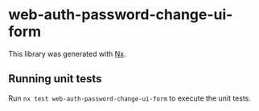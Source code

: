 # web-auth-password-change-ui-form

This library was generated with [Nx](https://nx.dev).

## Running unit tests

Run `nx test web-auth-password-change-ui-form` to execute the unit tests.
